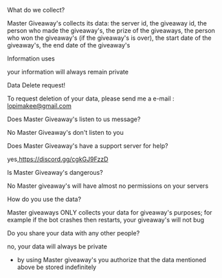 What do we collect?

Master Giveaway's collects its data: the server id, the giveaway id, the person who made the giveaway's, the prize of the giveaways, the person who won the giveaway's (if the giveaway's is over), the start date of the giveaway's, the end date of the giveaway's

Information uses

your information will always remain private

Data Delete request!

To request deletion of your data, please send me a e-mail : lopimakee@gmail.com

Does Master Giveaway's listen to us message?

No Master Giveaway's don't listen to you

Does Master Giveaway's have a support server for help?

yes,https://discord.gg/cgkGJ9FzzD

Is Master Giveaway's dangerous?

No Master giveaway's will have almost no permissions on your servers

How do you use the data?

Master giveaways ONLY collects your data for giveaway's purposes; for example if the bot crashes then restarts, your giveaway's will not bug

Do you share your data with any other people?

no, your data will always be private


- by using Master giveaway's you authorize that the data mentioned above be stored indefinitely
